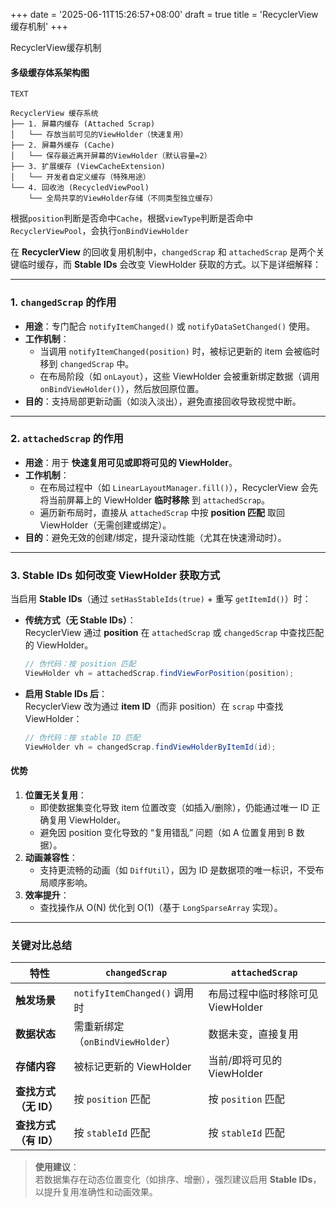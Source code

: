 +++
date = '2025-06-11T15:26:57+08:00'
draft = true
title = 'RecyclerView缓存机制'
+++

RecyclerView缓存机制

#### **多级缓存体系架构图**

```
TEXT

RecyclerView 缓存系统
├── 1. 屏幕内缓存 (Attached Scrap)
│   └── 存放当前可见的ViewHolder（快速复用）
├── 2. 屏幕外缓存 (Cache)
│   └── 保存最近离开屏幕的ViewHolder（默认容量=2）
├── 3. 扩展缓存 (ViewCacheExtension)
│   └── 开发者自定义缓存（特殊用途）
└── 4. 回收池 (RecycledViewPool)
    └── 全局共享的ViewHolder存储（不同类型独立缓存）
```

根据`position`判断是否命中`Cache`，根据`viewType`判断是否命中`RecyclerViewPool`，会执行`onBindViewHolder`

在 **RecyclerView** 的回收复用机制中，`changedScrap` 和 `attachedScrap` 是两个关键临时缓存，而 **Stable IDs** 会改变 ViewHolder 获取的方式。以下是详细解释：

---

### **1. `changedScrap` 的作用**

- **用途**：专门配合 `notifyItemChanged()` 或 `notifyDataSetChanged()` 使用。
- **工作机制**：
  - 当调用 `notifyItemChanged(position)` 时，被标记更新的 item 会被临时移到 `changedScrap` 中。
  - 在布局阶段（如 `onLayout`），这些 ViewHolder 会被重新绑定数据（调用 `onBindViewHolder()`），然后放回原位置。
- **目的**：支持局部更新动画（如淡入淡出），避免直接回收导致视觉中断。

---

### **2. `attachedScrap` 的作用**

- **用途**：用于 **快速复用可见或即将可见的 ViewHolder**。
- **工作机制**：
  - 在布局过程中（如 `LinearLayoutManager.fill()`），RecyclerView 会先将当前屏幕上的 ViewHolder **临时移除** 到 `attachedScrap`。
  - 遍历新布局时，直接从 `attachedScrap` 中按 **position 匹配** 取回 ViewHolder（无需创建或绑定）。
- **目的**：避免无效的创建/绑定，提升滚动性能（尤其在快速滑动时）。

---

### **3. Stable IDs 如何改变 ViewHolder 获取方式**

当启用 **Stable IDs**（通过 `setHasStableIds(true)` + 重写 `getItemId()`）时：

- **传统方式（无 Stable IDs）**：  
  RecyclerView 通过 **position** 在 `attachedScrap` 或 `changedScrap` 中查找匹配的 ViewHolder。

  ```java
  // 伪代码：按 position 匹配
  ViewHolder vh = attachedScrap.findViewForPosition(position);
  ```

- **启用 Stable IDs 后**：  
  RecyclerView 改为通过 **item ID**（而非 position）在 `scrap` 中查找 ViewHolder：

  ```java
  // 伪代码：按 stable ID 匹配
  ViewHolder vh = changedScrap.findViewHolderByItemId(id);
  ```

#### **优势**

1. **位置无关复用**：  
   - 即使数据集变化导致 item 位置改变（如插入/删除），仍能通过唯一 ID 正确复用 ViewHolder。
   - 避免因 position 变化导致的 “复用错乱” 问题（如 A 位置复用到 B 数据）。
2. **动画兼容性**：  
   - 支持更流畅的动画（如 `DiffUtil`），因为 ID 是数据项的唯一标识，不受布局顺序影响。
3. **效率提升**：  
   - 查找操作从 O(N) 优化到 O(1)（基于 `LongSparseArray` 实现）。

---

### **关键对比总结**

| **特性**              | `changedScrap`                   | `attachedScrap`                   |
| --------------------- | -------------------------------- | --------------------------------- |
| **触发场景**          | `notifyItemChanged()` 调用时     | 布局过程中临时移除可见 ViewHolder |
| **数据状态**          | 需重新绑定（`onBindViewHolder`） | 数据未变，直接复用                |
| **存储内容**          | 被标记更新的 ViewHolder          | 当前/即将可见的 ViewHolder        |
| **查找方式（无 ID）** | 按 `position` 匹配               | 按 `position` 匹配                |
| **查找方式（有 ID）** | 按 `stableId` 匹配               | 按 `stableId` 匹配                |

> **使用建议**：  
> 若数据集存在动态位置变化（如排序、增删），强烈建议启用 **Stable IDs**，以提升复用准确性和动画效果。

